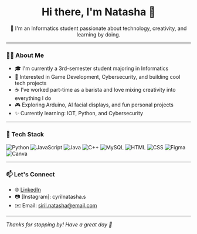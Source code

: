 <h1 align="center">Hi there, I'm Natasha 👋</h1>

<p align="center">
  🌱 I'm an Informatics student passionate about technology, creativity, and learning by doing.
</p>

---

### 👩‍💻 About Me

- 🎓 I'm currently a 3rd-semester student majoring in Informatics
- 💼 Interested in Game Development, Cybersecurity, and building cool tech projects
- ☕ I’ve worked part-time as a barista and love mixing creativity into everything I do
- 🎮 Exploring Arduino, AI facial displays, and fun personal projects
- ✨ Currently learning: IOT, Python, and Cybersecurity

---

### 🔧 Tech Stack

![Python](https://img.shields.io/badge/-Python-333333?style=flat&logo=python)
![JavaScript](https://img.shields.io/badge/-JavaScript-333333?style=flat&logo=javascript)
![Java](https://img.shields.io/badge/-Java-333333?style=flat&logo=java)
![C++](https://img.shields.io/badge/-C++-333333?style=flat&logo=cplusplus)
![MySQL](https://img.shields.io/badge/-MySQL-333333?style=flat&logo=mysql)
![HTML](https://img.shields.io/badge/-HTML-333333?style=flat&logo=html5)
![CSS](https://img.shields.io/badge/-CSS-333333?style=flat&logo=css3)
![Figma](https://img.shields.io/badge/-Figma-333333?style=flat&logo=figma)
![Canva](https://img.shields.io/badge/-Canva-333333?style=flat&logo=canva)

---

### 📫 Let's Connect

- 🌐 [LinkedIn](https://www.linkedin.com/in/cyril-natasha/)  
- 📷 [Instagram]: cyrilnatasha.s  
- ✉️ Email: siril.natasha@email.com  

---

_Thanks for stopping by! Have a great day 💖_
